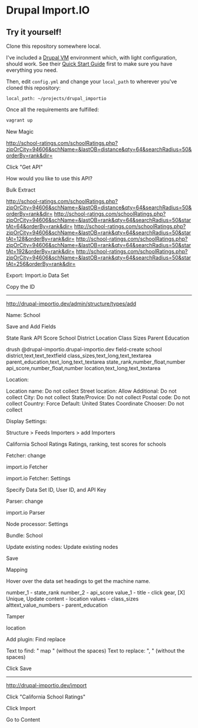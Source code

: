 # Drupal Import.IO

## Try it yourself!

Clone this repository somewhere local.

I've included a [Drupal VM](http://www.drupalvm.com/) environment which, with light configuration, should work. See their [Quick Start Guide](https://github.com/geerlingguy/drupal-vm#quick-start-guide) first to make sure you have everything you need.

Then, edit `config.yml` and change your `local_path` to wherever you've cloned this repository:

```
local_path: ~/projects/drupal_importio
```

Once all the requirements are fulfilled:

```bash
vagrant up
```

New Magic

http://school-ratings.com/schoolRatings.php?zipOrCity=94606&schName=&lastOB=distance&qty=64&searchRadius=50&orderBy=rank&dir=

Click "Get API"

How would you like to use this API?

Bulk Extract

http://school-ratings.com/schoolRatings.php?zipOrCity=94606&schName=&lastOB=distance&qty=64&searchRadius=50&orderBy=rank&dir=
http://school-ratings.com/schoolRatings.php?zipOrCity=94606&schName=&lastOB=rank&qty=64&searchRadius=50&startAt=64&orderBy=rank&dir=
http://school-ratings.com/schoolRatings.php?zipOrCity=94606&schName=&lastOB=rank&qty=64&searchRadius=50&startAt=128&orderBy=rank&dir=
http://school-ratings.com/schoolRatings.php?zipOrCity=94606&schName=&lastOB=rank&qty=64&searchRadius=50&startAt=192&orderBy=rank&dir=
http://school-ratings.com/schoolRatings.php?zipOrCity=94606&schName=&lastOB=rank&qty=64&searchRadius=50&startAt=256&orderBy=rank&dir=

Export: Import.io Data Set

Copy the ID

---

http://drupal-importio.dev/admin/structure/types/add

Name: School

Save and Add Fields

State Rank
API Score
School
District
Location
Class Sizes
Parent Education

drush @drupal-importio.drupal-importio.dev field-create school district,text,text_textfield class_sizes,text_long,text_textarea parent_education,text_long,text_textarea state_rank,number_float,number api_score,number_float,number location,text_long,text_textarea

Location:

Location name: Do not collect
Street location: Allow
Additional: Do not collect
City: Do not collect
State/Provice: Do not collect
Postal code: Do not collect
Country: Force Default: United States
Coordinate Chooser: Do not collect

Display Settings:

Structure > Feeds Importers > add Importers

California School Ratings
Ratings, ranking, test scores for schools

Fetcher: change

import.io Fetcher

import.io Fetcher: Settings

Specify Data Set ID, User ID, and API Key

Parser: change

import.io Parser

Node processor: Settings

Bundle: School

Update existing nodes: Update existing nodes

Save

Mapping

Hover over the data set headings to get the machine name.

number_1 - state_rank
number_2 - api_score
value_1 - title - click gear, [X] Unique, Update
content - location
values - class_sizes
alttext_value_numbers - parent_education

Tamper

location

Add plugin: Find replace

Text to find: " map " (without the spaces)
Text to replace: ", " (without the spaces)

Click Save

---

http://drupal-importio.dev/import

Click "California School Ratings"

Click Import

Go to Content
